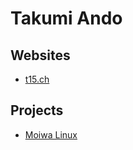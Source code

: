 # Takumi Ando

## Websites

- [t15.ch](https://t15.ch)

## Projects

- [Moiwa Linux](https://moiwalinux.github.io)
